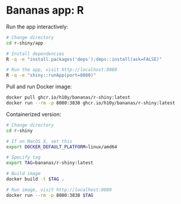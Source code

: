# Bananas app: R

Run the app interactively:

```bash
# Change directory
cd r-shiny/app

# Install dependencies
R -q -e "install.packages('deps');deps::install(ask=FALSE)"

# Run the app, visit http://localhost:8080
R -q -e "shiny::runApp(port=8080)"
```

Pull and run Docker image:

```bash
docker pull ghcr.io/h10y/bananas/r-shiny:latest
docker run --rm -p 8080:3838 ghcr.io/h10y/bananas/r-shiny:latest
```

Containerized version:

```bash
# Change directory
cd r-shiny

# If on MacOS X, set this
export DOCKER_DEFAULT_PLATFORM=linux/amd64

# Specify tag
export TAG=bananas/r-shiny:latest

# Build image
docker build -t $TAG .

# Run image, visit http://localhost:8080
docker run --rm -p 8080:3838 $TAG
```
